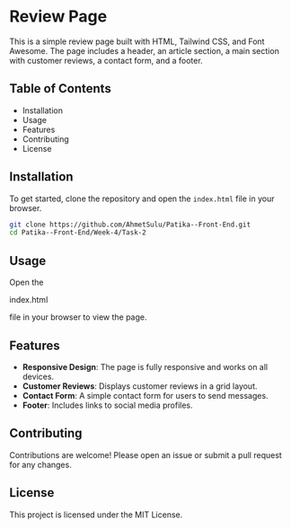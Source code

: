 # Review Page

This is a simple review page built with HTML, Tailwind CSS, and Font Awesome. The page includes a header, an article section, a main section with customer reviews, a contact form, and a footer.

## Table of Contents

- Installation
- Usage
- Features
- Contributing
- License

## Installation

To get started, clone the repository and open the `index.html` file in your browser.

```sh
git clone https://github.com/AhmetSulu/Patika--Front-End.git
cd Patika--Front-End/Week-4/Task-2
```

## Usage

Open the 

index.html

 file in your browser to view the page.

## Features

- **Responsive Design**: The page is fully responsive and works on all devices.
- **Customer Reviews**: Displays customer reviews in a grid layout.
- **Contact Form**: A simple contact form for users to send messages.
- **Footer**: Includes links to social media profiles.

## Contributing

Contributions are welcome! Please open an issue or submit a pull request for any changes.

## License

This project is licensed under the MIT License.